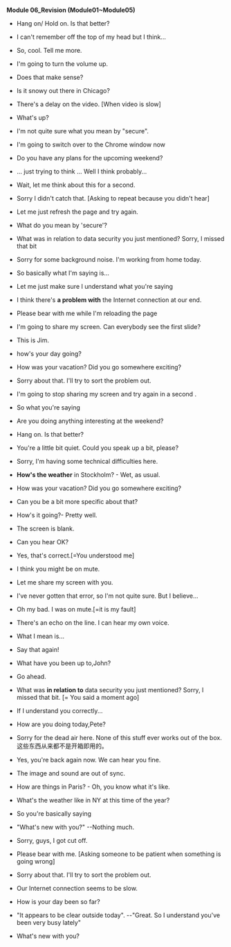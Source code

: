 **Module 06_Revision (Module01~Module05)**



- Hang on/ Hold on. Is that better?
- I can't remember off the top of my head but I think...

- So, cool. Tell me more.
- I'm going to turn the volume up. 
- Does that make sense?
- Is it snowy out there in Chicago?

- There's a delay on the video. [When video is slow]
- What's up?
- I'm not quite sure what you mean by "secure". 
- I'm going to switch over to the Chrome window now
- Do you have any plans for the upcoming weekend?
- ... just trying to think ... Well I think probably...
- Wait, let me think about this for a second.
- Sorry I didn't catch that. [Asking to repeat because you didn't hear]
- Let me just refresh the page and try again.
- What do you mean by 'secure'?
- What was in relation to data security you just mentioned? Sorry, I missed that bit
- Sorry for some background noise. I'm working from home today. 
- So basically what I'm saying is... 
- Let me just make sure I understand what you're saying
- I think there's **a problem with** the Internet connection at our end.
- Please bear with me while I'm reloading the page
- I'm going to share my screen. Can everybody see the first slide?
- This is Jim.
- how's your day going?
- How was your vacation? Did you go somewhere exciting?
- Sorry about that. I'll try to sort the problem out.
- I'm going to stop sharing my screen and try again in a second .
- So what you're saying
- Are you doing anything interesting at the weekend?
- Hang on. Is that better?
- You're a little bit quiet. Could you speak up a bit, please? 
- Sorry, I'm having some technical difficulties here.
- **How's the weather** in Stockholm? - Wet, as usual.
- How was your vacation? Did you go somewhere exciting?
- Can you be a bit more specific about that?
- How's it going?\- Pretty well.
- The screen is blank.
- Can you hear OK?
- Yes, that's correct.[=You understood me]
- I think you might be on mute.
- Let me share my screen with you.
- I've never gotten that error, so I'm not quite sure. But I believe...
- Oh my bad. I was on mute.[=it is my fault]
- There's an echo on the line. I can hear my own voice. 
- What I mean is...
- Say that again!
- What have you been up to,John?
- Go ahead.
- What was **in relation to** data security you just mentioned? Sorry, I missed that bit. [= You said a moment ago]
- If I understand you correctly...
- How are you doing today,Pete?
- Sorry for the dead air here. None of this stuff ever works out of the box. 这些东西从来都不是开箱即用的。
- Yes, you're back again now. We can hear you fine.
- The image and sound are out of sync.
- How are things in Paris? - Oh, you know what it's like. 
- What's the weather like in NY at this time of the year?
- So you're basically saying
- "What's new with you?" --Nothing much.
- Sorry, guys, I got cut off.
- Please bear with me. [Asking someone to be patient when something is going wrong]
- Sorry about that. I'll try to sort the problem out.
- Our Internet connection seems to be slow.
- How is your day been so far?
- "It appears to be clear outside today". --"Great. So I understand you've been very busy lately" 
- What's new with you?































